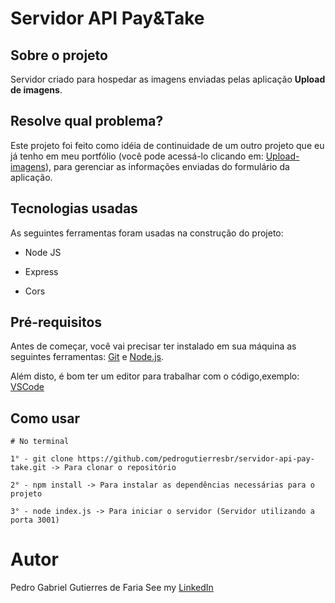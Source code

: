 # Servidor API Pay&Take

## Sobre o projeto

Servidor criado para hospedar as imagens enviadas pelas aplicação **Upload de imagens**.

## Resolve qual problema?

Este projeto foi feito como idéia de continuidade de um outro projeto que eu já tenho em meu portfólio (você pode acessá-lo clicando em: [Upload-imagens](https://github.com/pedrogutierresbr/upload-imagens)), para gerenciar as informações enviadas do formulário da aplicação.

## Tecnologias usadas

As seguintes ferramentas foram usadas na construção do projeto:

-   Node JS

-   Express

-   Cors

## Pré-requisitos

Antes de começar, você vai precisar ter instalado em sua máquina as seguintes ferramentas: [Git](https://git-scm.com/) e [Node.js](https://nodejs.org/en/).

Além disto, é bom ter um editor para trabalhar com o código,exemplo: [VSCode](https://code.visualstudio.com/)

## Como usar

```
# No terminal

1° - git clone https://github.com/pedrogutierresbr/servidor-api-pay-take.git -> Para clonar o repositório

2° - npm install -> Para instalar as dependências necessárias para o projeto

3° - node index.js -> Para iniciar o servidor (Servidor utilizando a porta 3001)
```

# Autor

Pedro Gabriel Gutierres de Faria
See my [LinkedIn](https://www.linkedin.com/in/pedro-gutierres/)
